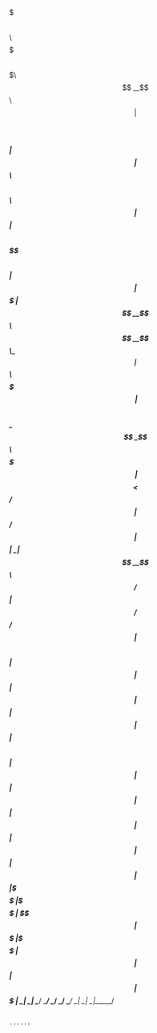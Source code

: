 $$$$$$$\                       $$\           $$$$$$$\                          $$$$$$$\  
$$  __$$\                      $$ |          $$  __$$\                         $$  __$$\ 
$$ |  $$ | $$$$$$\   $$$$$$\ $$$$$$\         $$ |  $$ | $$$$$$\  $$$$$$\$$$$\  $$ |  $$ |
$$$$$$$  |$$  __$$\ $$  __$$\\_$$  _|$$$$$$\ $$$$$$$\ |$$  __$$\ $$  _$$  _$$\ $$$$$$$\ |
$$  __$$< $$ /  $$ |$$ /  $$ | $$ |  \______|$$  __$$\ $$ /  $$ |$$ / $$ / $$ |$$  __$$\ 
$$ |  $$ |$$ |  $$ |$$ |  $$ | $$ |$$\       $$ |  $$ |$$ |  $$ |$$ | $$ | $$ |$$ |  $$ |
$$ |  $$ |\$$$$$$  |\$$$$$$  | \$$$$  |      $$$$$$$  |\$$$$$$  |$$ | $$ | $$ |$$$$$$$  |
\__|  \__| \______/  \______/   \____/       \_______/  \______/ \__| \__| \__|\_______/ 
                                                                                         
                                                                                         
                                                                                         ......
